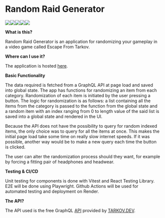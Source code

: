 # Random Raid Generator

![](https://img.shields.io/badge/React-20232A?style=for-the-badge&logo=react&logoColor=61DAFB)![](https://img.shields.io/badge/Apollo%20GraphQL-311C87?&style=for-the-badge&logo=Apollo%20GraphQL&logoColor=white)![](https://img.shields.io/badge/CSS3-1572B6?style=for-the-badge&logo=css3&logoColor=white)![](https://img.shields.io/badge/prettier-1A2C34?style=for-the-badge&logo=prettier&logoColor=F7BA3E)![](https://img.shields.io/badge/Render-46E3B7?style=for-the-badge&logo=render&logoColor=white)

**What is this?**

Random Raid Generator is an application for randomizing your gameplay in a video game called Escape From Tarkov.

**Where can I use it?**

The application is hosted [here](https://tarkov-gear-generator.onrender.com/).

**Basic Functionality**

The data required is fetched from a GraphQL API at page load and saved into global state. The app has functions for randomizing an item from each category. Randomization of each item is initiated by the user pressing a button. The logic for randomization is as follows: a list containing all the items from the category is passed to the function from the global state and a random item with an index ranging from 0 to length value of the said list is saved into a global state and rendered in the UI.

Because the API does not have the possibility to query for random indexed items, the only choice was to query for all the items at once. This makes the initial page load take some time on really slow internet speeds. If it was possible, another way would be to make a new query each time the button is clicked.

The user can alter the randomization process should they want, for example by forcing a fitting pair of headphones and headwear.

**Testing & CI/CD**

Unit testing for components is done with Vitest and React Testing Library. E2E will be done using Playwright. Github Actions will be used for automated testing and deployment on Render.

**The API?**

The API used is the free GraphQL [API](https://tarkov.dev/api) provided by [TARKOV.DEV](https://tarkov.dev/).

